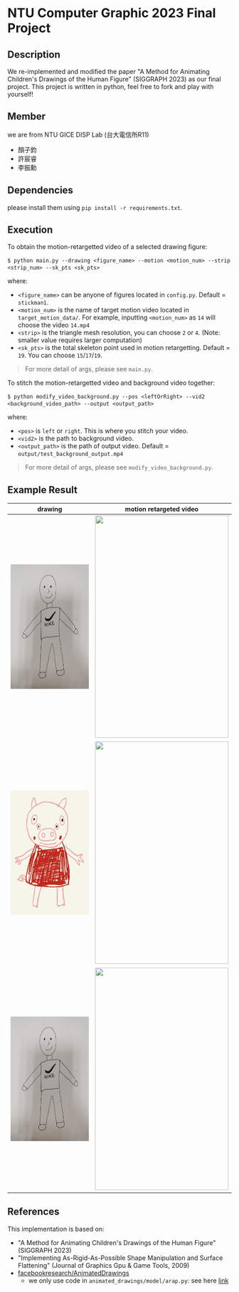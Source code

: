 # NTU Computer Graphic 2023 Final Project

## Description
We re-implemented and modified the paper "A Method for Animating Children's Drawings of the Human Figure" (SIGGRAPH 2023) as our final project.
This project is written in python, feel free to fork and play with yourself!

## Member
we are from NTU GICE DISP Lab (台大電信所R11)
- 顏子鈞
- 許宸睿
- 李振勳 

## Dependencies
please install them using ```pip install -r requirements.txt```.

## Execution
To obtain the motion-retargetted video of a selected drawing figure:
```
$ python main.py --drawing <figure_name> --motion <motion_num> --strip <strip_num> --sk_pts <sk_pts>
``` 
where:
- ```<figure_name>``` can be anyone of figures located in ```config.py```. Default = ```stickman1```.
- ```<motion_num>``` is the name of target motion video located in ```target_motion_data/```. For example, inputting ```<motion_num>``` as ```14``` will choose the video ```14.mp4```
- ```<strip>``` is the triangle mesh resolution, you can choose ```2``` or ```4```. (Note: smaller value requires larger computation)
- ```<sk_pts>``` is the total skeleton point used in motion retargetting. Default = ```19```. You can choose ```15```/```17```/```19```.
> For more detail of args, please see ```main.py```.
  
To stitch the motion-retargetted video and background video together:
```
$ python modify_video_background.py --pos <leftOrRight> --vid2 <background_video_path> --output <output_path>
```
where:
- ```<pos>``` is ```left``` or ```right```. This is where you stitch your video.
- ```<vid2>``` is the path to background video.
- ```<output_path>``` is the path of output video. Default = ```output/test_background_output.mp4```
> For more detail of args, please see ```modify_video_background.py```.

## Example Result
| drawing | motion retargeted video |
| ------- | ----------------------- |
|<img src="./asset/stickman1.jpg" width="200" height="280">|<img src="./asset/2_bg.gif" width="300" height="500">|
|<img src="./asset/pig.jpg" width="200" height="280">|<img src="./asset/result3.gif" width="300" height="500">|
|<img src="./asset/stickman1.jpg" width="200" height="280">|<img src="./asset/result1.gif" width="300" height="500">|



## References
This implementation is based on:
- "A Method for Animating Children's Drawings of the Human Figure" (SIGGRAPH 2023)
- "Implementing As-Rigid-As-Possible Shape Manipulation and Surface Flattening" (Journal of Graphics Gpu & Game Tools, 2009)
- [facebookresearch/AnimatedDrawings](https://github.com/facebookresearch/AnimatedDrawings)
    - we only use code in ```animated_drawings/model/arap.py```: see here [link](https://github.com/facebookresearch/AnimatedDrawings/blob/main/animated_drawings/model/arap.py)